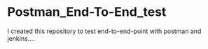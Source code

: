 # Postman_End-To-End_test
I created this repository to test end-to-end-point with postman and jenkins....
